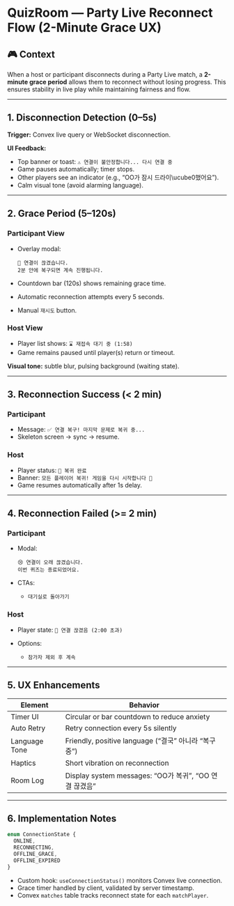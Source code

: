# QuizRoom — Party Live Reconnect Flow (2-Minute Grace UX)

## 🎮 Context

When a host or participant disconnects during a Party Live match, a **2-minute grace period** allows them to reconnect without losing progress. This ensures stability in live play while maintaining fairness and flow.

---

## 1. Disconnection Detection (0–5s)

**Trigger:** Convex live query or WebSocket disconnection.

**UI Feedback:**

* Top banner or toast: `⚠️ 연결이 불안정합니다... 다시 연결 중`
* Game pauses automatically; timer stops.
* Other players see an indicator (e.g., “OO가 잠시 드라이\ucube0했어요”).
* Calm visual tone (avoid alarming language).

---

## 2. Grace Period (5–120s)

### Participant View

* Overlay modal:

  ```
  🔄 연결이 끊겼습니다.
  2분 안에 복구되면 계속 진행됩니다.
  ```
* Countdown bar (120s) shows remaining grace time.
* Automatic reconnection attempts every 5 seconds.
* Manual `재시도` button.

### Host View

* Player list shows: `⌛ 재접속 대기 중 (1:58)`
* Game remains paused until player(s) return or timeout.

**Visual tone:** subtle blur, pulsing background (waiting state).

---

## 3. Reconnection Success (< 2 min)

### Participant

* Message: `✅ 연결 복구! 마지막 문제로 복귀 중...`
* Skeleton screen → sync → resume.

### Host

* Player status: `🔵 복귀 완료`
* Banner: `모든 플레이어 복귀! 게임을 다시 시작합니다 🚀`
* Game resumes automatically after 1s delay.

---

## 4. Reconnection Failed (>= 2 min)

### Participant

* Modal:

  ```
  😢 연결이 오래 끊겼습니다.
  이번 퀴즈는 종료되었어요.
  ```
* CTAs:

  * `대기실로 돌아가기`

### Host

* Player state: `📴 연결 끊겼음 (2:00 초과)`
* Options:

  * `참가자 제외 후 계속`

---

## 5. UX Enhancements

| Element       | Behavior                                       |
| ------------- | ---------------------------------------------- |
| Timer UI      | Circular or bar countdown to reduce anxiety    |
| Auto Retry    | Retry connection every 5s silently             |
| Language Tone | Friendly, positive language (“결국” 아니라 “복구 중”)  |
| Haptics       | Short vibration on reconnection                |
| Room Log      | Display system messages: “OO가 복귀”, “OO 연결 끊겼음” |

---

## 6. Implementation Notes

```ts
enum ConnectionState {
  ONLINE,
  RECONNECTING,
  OFFLINE_GRACE,
  OFFLINE_EXPIRED
}
```

* Custom hook: `useConnectionStatus()` monitors Convex live connection.
* Grace timer handled by client, validated by server timestamp.
* Convex `matches` table tracks reconnect state for each `matchPlayer`.
